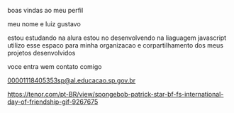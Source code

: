 boas vindas ao meu perfil

meu nome e luiz gustavo

estou estudando na alura
estou no desenvolvendo na liaguagem javascript
utilizo esse espaco para minha organizacao e corpartilhamento dos meus projetos desenvolvidos

voce entra wem contato comigo 

00001118405353sp@al.educacao.sp.gov.br


https://tenor.com/pt-BR/view/spongebob-patrick-star-bf-fs-international-day-of-friendship-gif-9267675
